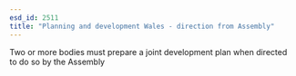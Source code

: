 ```yaml
---
esd_id: 2511
title: "Planning and development Wales - direction from Assembly"
---
```


Two or more bodies must prepare a joint development plan when directed to do so by the Assembly

